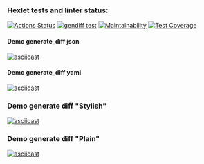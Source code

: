 ### Hexlet tests and linter status:
[![Actions Status](https://github.com/EdZev/python-project-50/actions/workflows/hexlet-check.yml/badge.svg)](https://github.com/EdZev/python-project-50/actions)
[![gendiff test](https://github.com/EdZev/python-project-50/actions/workflows/ed-check.yml/badge.svg)](https://github.com/EdZev/python-project-50/actions/workflows/ed-check.yml)
[![Maintainability](https://api.codeclimate.com/v1/badges/d01b5e583ce44d51bf45/maintainability)](https://codeclimate.com/github/EdZev/python-project-50/maintainability)
[![Test Coverage](https://api.codeclimate.com/v1/badges/d01b5e583ce44d51bf45/test_coverage)](https://codeclimate.com/github/EdZev/python-project-50/test_coverage)

#### Demo generate_diff json
[![asciicast](https://asciinema.org/a/OBEtXX9VDaSBT73VMpZNYwYTg.svg)](https://asciinema.org/a/OBEtXX9VDaSBT73VMpZNYwYTg)

#### Demo generate_diff yaml
[![asciicast](https://asciinema.org/a/2I0d0mlIyV0AFWGoGz9Zy0n7e.svg)](https://asciinema.org/a/2I0d0mlIyV0AFWGoGz9Zy0n7e)

### Demo generate diff "Stylish"
[![asciicast](https://asciinema.org/a/LnFtDqXB0nanBKCrMSxwHHoni.svg)](https://asciinema.org/a/LnFtDqXB0nanBKCrMSxwHHoni)

### Demo generate diff "Plain"
[![asciicast](https://asciinema.org/a/bbuVIwkwn7Y8HcCro8D5nCNUD.svg)](https://asciinema.org/a/bbuVIwkwn7Y8HcCro8D5nCNUD)